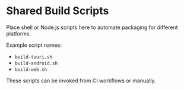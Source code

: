 # Shared Build Scripts

Place shell or Node.js scripts here to automate packaging for different platforms.

Example script names:
- `build-tauri.sh`
- `build-android.sh`
- `build-web.sh`

These scripts can be invoked from CI workflows or manually.